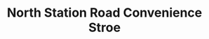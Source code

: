 ---
title: "North Station Road Convenience Stroe"
url: /colchester/north-station-road-convenience-stroe/
shop: convenience
---